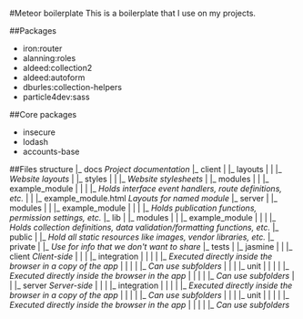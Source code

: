 #Meteor boilerplate
This is a boilerplate that I use on my projects.

##Packages
* iron:router
* alanning:roles
* aldeed:collection2
* aldeed:autoform
* dburles:collection-helpers
* particle4dev:sass

##Core packages
* insecure
* lodash
* accounts-base

##Files structure
    |_ docs *Project documentation*
    |_ client
    | |_ layouts
    | | |_ *Website layouts*
    | |_ styles
    | | |_ *Website stylesheets*
    | |_ modules
    | | |_ example_module
    | | | |_ *Holds interface event handlers, route definitions, etc.*
    | | |_ example_module.html *Layouts for named module*
    |_ server
    | |_ modules
    | | |_ example_module
    | | | |_ *Holds publication functions, permission settings, etc.*
    |_ lib
    | |_ modules
    | | |_ example_module
    | | | |_ *Holds collection definitions, data validation/formatting functions, etc.*
    |_ public
    | |_ *Hold all static resources like images, vendor libraries, etc.*
    |_ private
    | |_ *Use for info that we don't want to share*
    |_ tests
    | |_ jasmine
    | | |_ client *Client-side*
    | | | |_ integration
    | | | | |_ *Executed directly inside the browser in a copy of the app*
    | | | | |_ *Can use subfolders*
    | | | |_ unit
    | | | | |_ *Executed directly inside the browser in the app*
    | | | | |_ *Can use subfolders*
    | | |_ server *Server-side*
    | | | |_ integration
    | | | | |_ *Executed directly inside the browser in a copy of the app*
    | | | | |_ *Can use subfolders*
    | | | |_ unit
    | | | | |_ *Executed directly inside the browser in the app*
    | | | | |_ *Can use subfolders*
